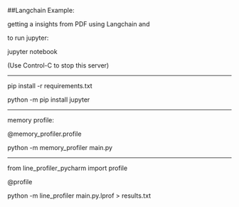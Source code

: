 ##Langchain Example:


getting a insights from PDF using Langchain and 





to run jupyter:

jupyter notebook

(Use Control-C to stop this server)

----
pip install -r requirements.txt

python -m pip install jupyter

---
memory profile:

@memory_profiler.profile

python -m memory_profiler main.py

---

from line_profiler_pycharm import profile

@profile

python -m line_profiler main.py.lprof > results.txt
